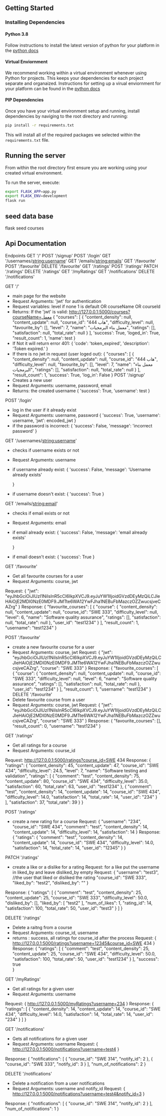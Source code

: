 ## Getting Started

### Installing Dependencies

#### Python 3.8

Follow instructions to install the latest version of python for your platform in the [python docs](https://docs.python.org/3/using/unix.html#getting-and-installing-the-latest-version-of-python)

#### Virtual Enviornment

We recommend working within a virtual environment whenever using Python for projects. This keeps your dependencies for each project separate and organaized. Instructions for setting up a virual enviornment for your platform can be found in the [python docs](https://packaging.python.org/guides/installing-using-pip-and-virtual-environments/)



#### PIP Dependencies

Once you have your virtual environment setup and running, install dependencies by naviging to the root directory and running:

```bash
pip install -r requirements.txt
```

This will install all of the required packages we selected within the `requirements.txt` file.


## Running the server

From within the root directory first ensure you are working using your created virtual environment.

To run the server, execute:

```bash
export FLASK_APP=app.py
export FLASK_ENV=development
flask run
```
## seed data base
flask seed courses
## Api Documentation
Endpoints
GET '/'
POST '/signup'
POST '/login'
GET '/usernames/<string:username>'
GET '/emails/<string:emails>'
GET '/favourite'
POST '/favourite'
DELETE '/favourite'
GET '/ratings'
POST '/ratings'
PATCH '/ratings'
DELETE '/ratings'
GET '/myRatings'
GET '/notifications'
DELETE '/notifications'

GET '/'
- main page for the website
- Request Arguments: 'jwt' for authentication
- Request variables: level if none 1 is default OR courseName OR courseId
- Returns: If the 'jwt' is valid:
http://127.0.0.1:5000/courses?courseName=معمل
{
    "courses": [
        {
            "content_density": null,
            "content_update": null,
            "course_id": "444 هاب",
            "difficulty_level": null,
            "favourite_by": [],
            "level": 7,
            "name": "معمل بناء البرمجيات",
            "ratings": [],
            "satisfaction": null,
            "total_rate": null
        }
    ],
    'success': True,
    'loged_in': True,
    "result_count": 1,
    'name': test
}
- If Not it will return error 401:
{
    'code': 'token_expired',
    'description': 'Token expired.'
}
- If there is no jwt in request (user loged out):
{
    "courses": [
        {
            "content_density": null,
            "content_update": null,
            "course_id": "444 هاب",
            "difficulty_level": null,
            "favourite_by": [],
            "level": 7,
            "name": "معمل بناء البرمجيات",
            "ratings": [],
            "satisfaction": null,
            "total_rate": null
        }
    ],
    "result_count": 1,
    'success': True,
    'log_in': False
}
POST '/signup'
- Creates a new user
- Request Arguments: username, password, email
- Returns: the created username
    {
        'success': True,
        'username': test
    }

POST '/login'
- log in the user if it already exist
- Request Arguments: username, password
    {
        'success': True,
        'username': username,
        'jwt': encoded_jwt
    }
- if the password is incorrect:
{
    'success': False,
    'message': 'incorrect password'
}

GET '/usernames/<string:username>'
- checks if username exists or not
- Request Arguments: username
- if username already exist:
    {
        'success': False,
        'message': 'Username already exists'

    }
- if username doesn't exist:
{
    'success': True
}


GET '/emails/<string:email>'
- checks if email exists or not
- Request Arguments: email
- if email already exist:
    {
        'success': False,
        'message': 'email already exists'

    }
- if email doesn't exist:
{
    'success': True
}


GET '/favourite'
- Get all favourite courses for a user
- Request Arguments: course, jwt

Request:
{
    "jwt": "eyJhbGciOiJIUzI1NiIsInR5cCI6IkpXVCJ9.eyJuYW1lIjoidGVzdDEyMzQiLCJleHAiOjE2MDI0NzE0MDF9.JMTte6WA12YwFJha1NEBuFbMazczOZZwucsjveCAZrg"
}
Response:
{
    "favourite_courses": [
        {
            "course": {
                "content_density": null,
                "content_update": null,
                "course_id": "SWE 333",
                "difficulty_level": null,
                "level": 6,
                "name": "Software quality assurance",
                "ratings": [],
                "satisfaction": null,
                "total_rate": null
            },
            "user_id": "test1234"
        }
    ],
    "result_count": 1,
    "username": "test1234"
}


POST '/favourite'
- create a new favourite course for a user
- Request Arguments: course, jwt
Request:
{
    "jwt": "eyJhbGciOiJIUzI1NiIsInR5cCI6IkpXVCJ9.eyJuYW1lIjoidGVzdDEyMzQiLCJleHAiOjE2MDI0NzE0MDF9.JMTte6WA12YwFJha1NEBuFbMazczOZZwucsjveCAZrg",
    "course": "SWE 333"
}
Response:
{
    "favourite_courses": [
        {
            "course": {
                "content_density": null,
                "content_update": null,
                "course_id": "SWE 333",
                "difficulty_level": null,
                "level": 6,
                "name": "Software quality assurance",
                "ratings": [],
                "satisfaction": null,
                "total_rate": null
            },
            "user_id": "test1234"
        }
    ],
    "result_count": 1,
    "username": "test1234"
}
DELETE '/favourite'
- Delete favourite course from a user
- Request Arguments: course, jwt
Request:
{
    "jwt": "eyJhbGciOiJIUzI1NiIsInR5cCI6IkpXVCJ9.eyJuYW1lIjoidGVzdDEyMzQiLCJleHAiOjE2MDI0NzE0MDF9.JMTte6WA12YwFJha1NEBuFbMazczOZZwucsjveCAZrg",
    "course": "SWE 333"
}
Response:
{
    "favourite_courses": [],
    "result_count": 0,
    "username": "test1234"
}

GET '/ratings'
- Get all ratings for a course
- Request Arguments: course_id

Request:
http://127.0.0.1:5000/ratings?course_id=SWE 434
Response:
{
    "ratings": {
        "content_density": 45,
        "content_update": 47,
        "course_id": "SWE 434",
        "difficulty_level": 24.5,
        "level": 7,
        "name": "Software testing and validation",
        "ratings": [
            {
                "comment": "test",
                "content_density": 75,
                "content_update": 80,
                "course_id": "SWE 434",
                "difficulty_level": 35.0,
                "satisfaction": 60,
                "total_rate": 63,
                "user_id": "test1234"
            },
            {
                "comment": "test",
                "content_density": 14,
                "content_update": 14,
                "course_id": "SWE 434",
                "difficulty_level": 14.0,
                "satisfaction": 14,
                "total_rate": 14,
                "user_id": "234"
            }
        ],
        "satisfaction": 37,
        "total_rate": 39
    }
}


POST '/ratings'
- create a new rating for a course
Request:
{
    "username": "234",
    "course_id": "SWE 434",
    "comment": "test",
    "content_density": 14,
    "content_update": 14,
    "difficulty_level": 14,
    "satisfaction": 14
}
Response:
{
    "ratings": {
        "comment": "test",
        "content_density": 14,
        "content_update": 14,
        "course_id": "SWE 434",
        "difficulty_level": 14.0,
        "satisfaction": 14,
        "total_rate": 14,
        "user_id": "12345"
    }
}

PATCH '/ratings'
- create a like or a dislike for a rating
Request:
for a like put the username in liked_by and leave disliked_by empty
Request: 
{
    "username": "test3", //the user that liked or disliked the rating
    "course_id": "SWE 333",
    "liked_by": "test2",
    "disliked_by": ""
}

Response:
{
    "ratings": [
        {
            "comment": "test",
            "content_density": 25,
            "content_update": 25,
            "course_id": "SWE 333",
            "difficulty_level": 50.0,
            "disliked_by": [],
            "liked_by": [
                "test2"
            ],
            "num_of_likes": 1,
            "rating_id": 14,
            "satisfaction": 100,
            "total_rate": 50,
            "user_id": "test3"
        }
    ]
}

DELETE '/ratings'
- Delete a raitng from a course
- Request Arguments: course_id, username
- returns : success, all ratings for course_id after the process
Request:
{
    http://127.0.0.1:5000/ratings?username=12345&course_id=SWE 434
}
Response:
{
    "ratings": [
        {
            "comment": "test",
            "content_density": 25,
            "content_update": 25,
            "course_id": "SWE 434",
            "difficulty_level": 50.0,
            "satisfaction": 100,
            "total_rate": 50,
            "user_id": "test1234"
        }
    ],
    "success": true           
}


GET '/myRatings'
- Get all ratings for a given user
- Request Arguments: username

Request:
{
    http://127.0.0.1:5000/myRatings?username=234
}
Response:
{
    "ratings": [
        {
            "content_density": 14,
            "content_update": 14,
            "course_id": "SWE 434",
            "difficulty_level": 14.0,
            "satisfaction": 14,
            "total_rate": 14,
            "user_id": "234"
        }
    ]
}

GET '/notifications'
- Gets all notifications for a given user
- Request Arguments: username
Request:
{
http://127.0.0.1:5000/notifications?username=test4
}

Response:
{
    "notifications": [
        {
            "course_id": "SWE 314",
            "notify_id": 2
        },
        {
            "course_id": "SWE 333",
            "notify_id": 3
        }
    ],
    "num_of_notifications": 2
}

DELETE '/notifications'
- Delete a notification from a user notifications
- Request Arguments: username and notify_id
Request:
{
http://127.0.0.1:5000/notifications?username=test4&notify_id=3
}

Response:
{
    "notifications": [
        {
            "course_id": "SWE 314",
            "notify_id": 2
        }
    ],
    "num_of_notifications": 1
}